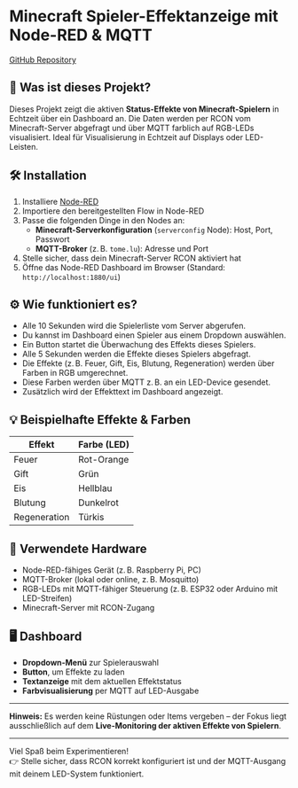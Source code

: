 # Minecraft Spieler-Effektanzeige mit Node-RED & MQTT

[GitHub Repository](https://github.com/dein-benutzername/dein-projekt)

## 🧩 Was ist dieses Projekt?

Dieses Projekt zeigt die aktiven **Status-Effekte von Minecraft-Spielern** in Echtzeit über ein Dashboard an. Die Daten werden per RCON vom Minecraft-Server abgefragt und über MQTT farblich auf RGB-LEDs visualisiert. Ideal für Visualisierung in Echtzeit auf Displays oder LED-Leisten.

## 🛠️ Installation

1. Installiere [Node-RED](https://nodered.org/docs/getting-started/)
2. Importiere den bereitgestellten Flow in Node-RED
3. Passe die folgenden Dinge in den Nodes an:
   - **Minecraft-Serverkonfiguration** (`serverconfig` Node): Host, Port, Passwort
   - **MQTT-Broker** (z. B. `tome.lu`): Adresse und Port
4. Stelle sicher, dass dein Minecraft-Server RCON aktiviert hat
5. Öffne das Node-RED Dashboard im Browser (Standard: `http://localhost:1880/ui`)

## ⚙️ Wie funktioniert es?

- Alle 10 Sekunden wird die Spielerliste vom Server abgerufen.
- Du kannst im Dashboard einen Spieler aus einem Dropdown auswählen.
- Ein Button startet die Überwachung des Effekts dieses Spielers.
- Alle 5 Sekunden werden die Effekte dieses Spielers abgefragt.
- Die Effekte (z. B. Feuer, Gift, Eis, Blutung, Regeneration) werden über Farben in RGB umgerechnet.
- Diese Farben werden über MQTT z. B. an ein LED-Device gesendet.
- Zusätzlich wird der Effekttext im Dashboard angezeigt.

## 💡 Beispielhafte Effekte & Farben

| Effekt        | Farbe (LED) |
|---------------|-------------|
| Feuer         | Rot-Orange  |
| Gift          | Grün        |
| Eis           | Hellblau    |
| Blutung       | Dunkelrot   |
| Regeneration  | Türkis      |

## 🧱 Verwendete Hardware

- Node-RED-fähiges Gerät (z. B. Raspberry Pi, PC)
- MQTT-Broker (lokal oder online, z. B. Mosquitto)
- RGB-LEDs mit MQTT-fähiger Steuerung (z. B. ESP32 oder Arduino mit LED-Streifen)
- Minecraft-Server mit RCON-Zugang

## 🖥️ Dashboard

- **Dropdown-Menü** zur Spielerauswahl
- **Button**, um Effekte zu laden
- **Textanzeige** mit dem aktuellen Effektstatus
- **Farbvisualisierung** per MQTT auf LED-Ausgabe

---

**Hinweis:** Es werden keine Rüstungen oder Items vergeben – der Fokus liegt ausschließlich auf dem **Live-Monitoring der aktiven Effekte von Spielern**.

---

Viel Spaß beim Experimentieren!  
👉 Stelle sicher, dass RCON korrekt konfiguriert ist und der MQTT-Ausgang mit deinem LED-System funktioniert.
